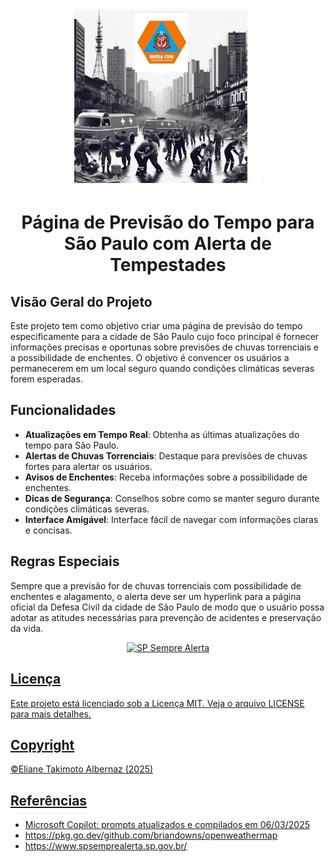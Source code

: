<h1 align="center">
 <br />
 <img
  src="https://github.com/Eliane-DesafiosDIO/Arquivos/blob/main/Defesa%20Civil%20Jun%C3%A7%C3%A3o.jpg"
  alt="Previsão do Tempo: Fique informado e seguro"
  width="300"
/>

<h1 align="center">
Página de Previsão do Tempo para São Paulo com Alerta de Tempestades

## Visão Geral do Projeto
Este projeto tem como objetivo criar uma página de previsão do tempo especificamente para a cidade de São Paulo cujo foco principal é fornecer informações precisas e oportunas sobre previsões de chuvas torrenciais e a possibilidade de enchentes. O objetivo é convencer os usuários a permanecerem em um local seguro quando condições climáticas severas forem esperadas.

## Funcionalidades
- **Atualizações em Tempo Real**: Obtenha as últimas atualizações do tempo para São Paulo.
- **Alertas de Chuvas Torrenciais**: Destaque para previsões de chuvas fortes para alertar os usuários.
- **Avisos de Enchentes**: Receba informações sobre a possibilidade de enchentes.
- **Dicas de Segurança**: Conselhos sobre como se manter seguro durante condições climáticas severas.
- **Interface Amigável**: Interface fácil de navegar com informações claras e concisas.

## Regras Especiais
Sempre que a previsão for de chuvas torrenciais com possibilidade de enchentes e alagamento, o alerta deve ser um hyperlink para a página oficial da Defesa Civil da cidade de São Paulo de modo que o usuário possa adotar as atitudes necessárias para prevenção de acidentes e preservação da vida.

<p align="center"
 SP Sempre Alerta
 <br />
 <a href="https://www.spsemprealerta.sp.gov.br"> 
  <img
  src="https://www.spsemprealerta.sp.gov.br"
  alt="SP Sempre Alerta"
  width="200"
/>
  
## Licença
Este projeto está licenciado sob a Licença MIT. Veja o arquivo LICENSE para mais detalhes.

## Copyright
©️Eliane Takimoto Albernaz (2025)

## Referências
- Microsoft Copilot: prompts atualizados e compilados em 06/03/2025
- https://pkg.go.dev/github.com/briandowns/openweathermap
- https://www.spsemprealerta.sp.gov.br/

